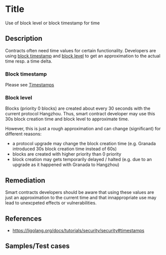 # Title
Use of block level or block timestamp for time

## Description
Contracts often need time values for certain functionality. Developers are using [block timestamp](https://tezos.gitlab.io/michelson-reference/#instr-NOW) and [block level](https://tezos.gitlab.io/michelson-reference/#instr-LEVEL) to get an approximation to the actual time resp. a time delta.

### Block timestamp
Please see [Timestamps](https://ligolang.org/docs/tutorials/security/security#timestamps)

### Block level
Blocks (priority 0 blocks) are created about every 30 seconds with the current protocol Hangzhou. Thus, smart contract developer may use this 30s block creation time and block level to approximate time.

However, this is just a rough approximation and can change (significant) for different reasons:
- a protocol upgrade may change the block creation time (e.g. Granada introduced 30s block creation time instead of 60s)
- blocks are created with higher priority than 0 priority
- block creation may gets temporarily delayed / halted (e.g. due to an upgrade as it happened with Granada to Hangzhou)

## Remediation
Smart contracts developers should be aware that using these values are just an approximation to the current time and that innappropriate use may lead to unexcpeted effects or vulnerabilities. 

## References
- https://ligolang.org/docs/tutorials/security/security#timestamps

## Samples/Test cases
